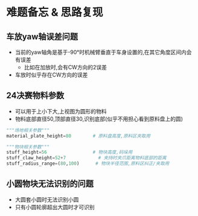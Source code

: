 # 难题备忘 & 思路复现

## 车放yaw轴误差问题
* 当前的yaw轴角是基于-90°时机械臂垂直于车身设置的,在其它角度区间内会有误差
    * 比如在加放时,会有CW方向的2误差
* 车放时似乎存在CW方向的误差

## 24决赛物料参数
* 可以用于上小下大,上视图为圆形的物料
* 物料底部直径50,顶部直径30,识别底部(似乎不用担心看到原料盘上的圆)
```python
"""场地相关参数"""
material_plate_height=80        # 原料盘高度,原料区夹取用

"""物块相关参数"""
stuff_height=56                 # 物块高度,码垛用
stuff_claw_height=52+7            # 夹持时夹爪距离物料底部的距离
stuff_radius_range=(80,100)      # 物块半径范围,原料区纠正/夹取用
```
## 小圆物块无法识别的问题
* 大圆套小圆时无法识别小圆
* 只有小圆轮廓超出大圆时才可识别